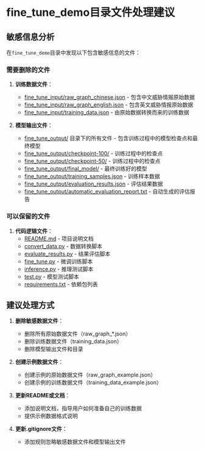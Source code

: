 # fine_tune_demo目录文件处理建议

## 敏感信息分析

在`fine_tune_demo`目录中发现以下包含敏感信息的文件：

### 需要删除的文件

1. **训练数据文件**：
   - [fine_tune_input/raw_graph_chinese.json](file:///Users/huzhe/Documents/python/RAG/LLM-KG-FineTuner-public/fine_tune_demo/fine_tune_input/raw_graph_chinese.json) - 包含中文威胁情报原始数据
   - [fine_tune_input/raw_graph_english.json](file:///Users/huzhe/Documents/python/RAG/LLM-KG-FineTuner-public/fine_tune_demo/fine_tune_input/raw_graph_english.json) - 包含英文威胁情报原始数据
   - [fine_tune_input/training_data.json](file:///Users/huzhe/Documents/python/RAG/LLM-KG-FineTuner-public/fine_tune_demo/fine_tune_input/training_data.json) - 由原始数据转换而来的训练数据

2. **模型输出文件**：
   - [fine_tune_output/](file:///Users/huzhe/Documents/python/RAG/LLM-KG-FineTuner-public/fine_tune_demo/fine_tune_output/) 目录下的所有文件 - 包含训练过程中的模型检查点和最终模型
   - [fine_tune_output/checkpoint-100/](file:///Users/huzhe/Documents/python/RAG/LLM-KG-FineTuner-public/fine_tune_demo/fine_tune_output/checkpoint-100/) - 训练过程中的检查点
   - [fine_tune_output/checkpoint-50/](file:///Users/huzhe/Documents/python/RAG/LLM-KG-FineTuner-public/fine_tune_demo/fine_tune_output/checkpoint-50/) - 训练过程中的检查点
   - [fine_tune_output/final_model/](file:///Users/huzhe/Documents/python/RAG/LLM-KG-FineTuner-public/fine_tune_demo/fine_tune_output/final_model/) - 最终训练好的模型
   - [fine_tune_output/training_samples.json](file:///Users/huzhe/Documents/python/RAG/LLM-KG-FineTuner-public/fine_tune_demo/fine_tune_output/training_samples.json) - 训练样本数据
   - [fine_tune_output/evaluation_results.json](file:///Users/huzhe/Documents/python/RAG/LLM-KG-FineTuner-public/fine_tune_demo/fine_tune_output/evaluation_results.json) - 评估结果数据
   - [fine_tune_output/automatic_evaluation_report.txt](file:///Users/huzhe/Documents/python/RAG/LLM-KG-FineTuner-public/fine_tune_demo/fine_tune_output/automatic_evaluation_report.txt) - 自动生成的评估报告

### 可以保留的文件

1. **代码逻辑文件**：
   - [README.md](file:///Users/huzhe/Documents/python/RAG/LLM-KG-FineTuner-public/fine_tune_demo/README.md) - 项目说明文档
   - [convert_data.py](file:///Users/huzhe/Documents/python/RAG/LLM-KG-FineTuner-public/fine_tune_demo/convert_data.py) - 数据转换脚本
   - [evaluate_results.py](file:///Users/huzhe/Documents/python/RAG/LLM-KG-FineTuner-public/fine_tune_demo/evaluate_results.py) - 结果评估脚本
   - [fine_tune.py](file:///Users/huzhe/Documents/python/RAG/LLM-KG-FineTuner-public/fine_tune_demo/fine_tune.py) - 微调训练脚本
   - [inference.py](file:///Users/huzhe/Documents/python/RAG/LLM-KG-FineTuner-public/fine_tune_demo/inference.py) - 推理测试脚本
   - [test.py](file:///Users/huzhe/Documents/python/RAG/LLM-KG-FineTuner-public/fine_tune_demo/test.py) - 模型测试脚本
   - [requirements.txt](file:///Users/huzhe/Documents/python/RAG/LLM-KG-FineTuner-public/fine_tune_demo/requirements.txt) - 依赖包列表

## 建议处理方式

1. **删除敏感数据文件**：
   - 删除所有原始数据文件（raw_graph_*.json）
   - 删除训练数据文件（training_data.json）
   - 删除模型输出文件和目录

2. **创建示例数据文件**：
   - 创建示例的原始数据文件（raw_graph_example.json）
   - 创建示例的训练数据文件（training_data_example.json）

3. **更新README或文档**：
   - 添加说明文档，指导用户如何准备自己的训练数据
   - 提供示例数据格式说明

4. **更新.gitignore文件**：
   - 添加规则忽略敏感数据文件和模型输出文件